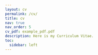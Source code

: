 ```yaml
---
layout: cv
permalink: /cv/
title: cv
nav: true
nav_order: 5
cv_pdf: example_pdf.pdf
description: Here is my Curriculum Vitae.
toc:
  sidebar: left
---
```

